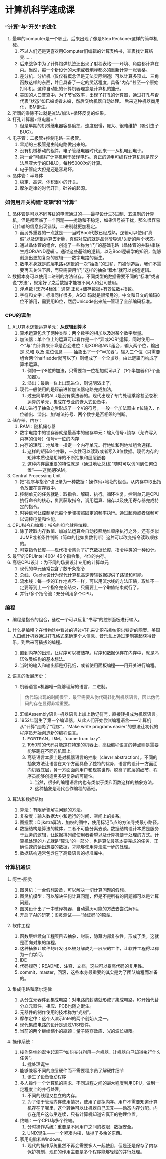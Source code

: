 # 计算机科学速成课

### “计算”与“开关”的进化

1. 最早的computer是一个职业，后来出现了像是Step Reckoner这样的简单机械。
   1. 不过人们还是更喜欢用Computer们编辑的计算表格书，查表找计算结果……
   2. 后来战争中为了计算炮弹轨迹还出现了射程表格——环境、角度都计算在内。当然，每一个新设计的大炮或者炮弹都必须重新计算一张表格。
   3. 差分机、分析机（仅仅有概念但是无法实际制造）可以计算多项式、三角函数这样的东西，并且具备了一定的灵活程度，具备“内存”甚至一个原始打印机。这种自动化的计算机器理念是计算机的雏形。
   4. 美国的人口普查中，为了节省效率，出现了打孔的计算器，通过打孔与否代表“状态”如已婚或者未婚，然后交给机器自动处理。 后来这种机器商用化，IBM诞生。
2. 所谓的乘除不过就是减法/加法+循环反复的结果。 
3. 打孔计算器+继电器=？
   1. 但是早期的机械继电器容易磨损、速度很慢，庞大、很难维护（吸引虫子BUG）。
4. 电子管：二极管+控制电路=三极管。
   1. 早期的三极管是由纯电路做出来的。
   2. 没有机械移动的组件，电子管继电器时代到来——从机电到电子。
   3. 第一台“可编程”计算机用于破译电码。真正的通用可编程计算机则是宾夕法尼亚大学的ENIAC。每秒5000次的计算。
   4. 电子管庞大但是还是容易坏。
5. 晶体管：半导体
   1. 稳定、高速、体积很小的开关。
   2. 摩尔定律的时代开启。硅谷的起源。

### 如何用开关构建“逻辑”和“计算”

1. 晶体管是可以不同等级的电流通过的——最早设计过3进制、五进制的计算机，但是都面临了一个问题——扰动和不稳定，如果信号被干扰，那么很容易让传输的信息出现错误，二进制就更加稳定。
   1. 而另外重要的一点就是——当时Bool代数已经成熟，逻辑可以使用“真假”以及逻辑运算去衡量，真假对应的就是晶体管导通/关断的两个状态。
   2. 通过晶体管的组合，创造了一些称为“门”的基础电路（晶体管的并联/串联生成OR/AND逻辑）。通过这些基础的逻辑，以及Bool逻辑学的知识，能够创造出更加复杂的逻辑——数字电路的诞生。
   3. 数电本身就是底层电路+逻辑的一次“抽象”的过程，门被创造后，我们不需要再去关注下层，而只需要用“门”这样的抽象“积木”就可以创造逻辑。
2. 数据本身可以使用二进制的方法储存。不同类型的数据需要不同的“标准”或者说“方法”，规定好了之后数据才能被不同人和公司使用。
   1. 浮点数 IEE754标准：通常 正负+储存数据+有效位数+指数。
   2. 字符和文字：标准同样很多，ASCII码就是很常用的。中文和日文的编码8位不够用，需要用16位，然后Unicode出来统一管理了全部编码标准。

### CPU的诞生

1. ALU算术逻辑运算单元：**从逻辑到算术**
   1. 算术运算包含了两种类型：两个数字的相加以及对某个数字增量。
   2. 加法器：单个位上的运算可以看作是一个“异或XOR”运算，同时使用一个“与”门计算来计算是否会进位：用XOR和AND组合，输入两个位，输出是 总和 以及 进位信息 —— 抽象出了一个“半加器”。输入三个位（只需要组合两个half adder就可以了）则组成了一个全加器。由此逻辑门构成了算术运算。
      1. 例如一个8位的加法，只需要每一位相加就可以了（1个半加器和7个全加器）。
      2. 溢出：最后一位上出现进位，则说明溢出了。
   3. 现代一般使用的是超前进位加法器电路完成加法。
      1. 过去简单的ALU是没有乘法器的。现代出现了专门处理乘除甚至卷积运算的单元，集成在专业的嵌入式设备中。
   4. ALU进行了抽象之后形成了一个V的符号，一般一个加法器由 n位输入、n位输出、溢出、加/减法符号、两个数字是否相等的判断。
2. 储存器，内存：
   1. RAM：随机储存器
   2. 数字电路中的锁存器就是最基本的储存单元：输入信号+锁存（允许写入内存的信号）信号=一位的内存
   3. 内存的矩阵：地址唯一指定一个内存单元。行地址和列地址组合选择。
      1. 这样的矩阵8个并联，一次性可以读取或者写入8位数据。现代内存的矩阵本质也是矩阵的不断抽象和层层嵌套
      2. 这种内存最重要的特性就是（通过地址总线）”随时可以访问到任何位置“——这就是RAM。
3. Central Processing Unit
   1. 把”程序与指令“也记录为一种数据：操作码+地址的组合。从内存中取出指令放置在寄存器中。
   2. 控制单元的任务就是：取指令、解码、执行。循环往复。控制单元是CPU执行命令的核心，负责获取指令，调用运算、储存以及使用寄存器完成特定的指令。
   3. 时钟信号让控制单元每个步骤按照固定的频率执行。通过超频或者降频可以调控电量和性能。
4. CPU指令和编程：指令的组合就是编程。
   1. 除了读取内存数值、加减法运算会自动按照地址顺序执行之外，还有类似JUMP或者条件判断（简单的比如负数判断）这种可以改变指令读取顺序的。
   2. 可变指令长度——现代指令集为了扩充数据长度、指令种类的一种设计。
5. 最早的CPUIntel 4004 46个指令集，4位的内存。
6. 高级CPU设计：为不同的场景设计专用的计算单元
   1. 现代的单元通常包含了数千条指令
   2. 总线、Cache设计为现代计算机高速传输数据提供了路径和可能。
   3. 流水线：每一步的工作地点不一样，可以用流水线的方法压缩，取址不一定要等到上一个指令完全结束，只需要上一个取值结束就行了。
   4. 并行/多个指令流：充分利用多个CPU。 

 

### 编程

- 编程是指令的组合，通过一个可以反复“书写”的控制面板进行输入。

1. 什么是编程？在博物馆中看过的通过打孔来让织布机纺织出特定的图案、美国人口统计机器通过打孔格式来确定个人信息、音乐盒上通过定制突起获得音乐。到后来可插拔的编程。

   1. 直到内存的出现，让程序可以被储存。程序和数据保存在内存中，就是冯诺依曼结构的基本想法。
   2. 当时的输入和输出都是打孔纸，或者使用面板编程——用开关进行编程。

2. 语言的发展历史：

   1. 机器语言=机器唯一能够理解的语言，二进制。

   > 伪代码出现的时间很早，最早需要从伪代码转化到机器语言，因此伪代码的存在显得非常重要。

   2. 汇编Assembly语言=机器语言上加上助记符号，直接转换成为机器语言。
   3. 1952年诞生了第一个编译器，从此人们开始尝试编程语言——计算机从“计算”走向了“程序”，“Make write programs easier”的想法让初代的程序员开始创造新的编程语言。
      1. FORTRAN，IBM，“come from lazy”.
      2. 1950前的代码只能跑在特定的机器上，高级编程语言的特点则是需要能够跑在不同的机器上。
      3. 高级语言本质上是对机器语言的抽象（clever abstraction）。不同的抽象方法让语言在某个方面具备了独特的优势，语言的设计一方面面向机器底层，另一方面面向用户和现实世界。脱离了底层的细节，程序员能够创造更多更复杂的可能性。
         1. 当然，很多的编程语言内也有类似于类和函数这样的抽象方法。
         2. 这种抽象是现代合作编程的基础。

3. 算法和数据结构

   1. 算法：有限步骤解决问题的方法。
   2. 复杂度：输入数据大小和运行的时间、空间上的关系。
   3. 图搜索：Dijkstra算法，加权的图中，使用标记节点的方法寻找最小路径。
   4. 数据结构是算法的载体，二者不可能分离去谈。数据结构设计本质是服务于业务的逻辑，让数据排列成使用者希望以及计算机便于处理的方式。计算机处理的方式就是“算法”的一部分，也是算法最基本要完成的任务，正确快速的读出想要的数据，才能够使用算法进一步的处理。
   5. 数据结构通常包含在了高级语言的标准库中。

### 计算机通识

1. 阿兰-图灵
   1. 图灵机：一台假想设备，可以解决一切计算问题的假想。
   2. 图灵机模型：可以解决任何计算问题，但是不是所有的问题都可以是计算问题。
   3. 图灵设计出了一中破译机器，自动遍历可能的方法去尝试解码。
   4. 开启了AI的研究：图灵测试——“验证码”的原型。

2. 软件工程
   1. 函数层继续向工程项目去抽象，封装，隐藏内部复杂性，形成了类。这就是面向对象的编程。
   2. 这种抽象让软件的开发可以被分解成为一层层的工作，让软件工程得以称为一门学问。
   3. IDE
   4. 代码规范：README、注释、文档，这些可以提高代码的复用性。
   5. commit，master，回滚，这些本身最重要的其实是为了团队编程而准备的。
3. 集成电路和摩尔定律
   1. 从分立元器件到集成电路：对电路的封装就形成了集成电路，IC开始代替分立元器件，相应，PCB也随之诞生。
   2. 元器件的制作使用的技术称为“光刻”。
   3. 摩尔定律：这个人演示Intel的两个创始人之一。
   4. 现代集成电路的设计是通过VISI软件。
   5. 当前的两个继续缩小的瓶颈：量子隧穿效应、光的波长极限。
4. 操作系统：
   1. 操作系统的诞生起源于“如何充分利用一台机器，让机器自己知道执行什么任务”。
      1. 批处理诞生
   2. 能够兼容不同的底层硬件而不需要程序员了解硬件细节
      1. 诞生了设备驱动程序
   3. 多人操作一个计算机的需求、不同进程之间的最大程度利用CPU，做到一定程度上的并行处理。
      1. 不同的线程又独立的内存。
      2. 为了便于管理内存使用情况，使用了虚拟内存。用户不需要知道计算机存在了哪里，这个转换可以让机器自己去算——动态内存分配。内存在用户这似乎连续，只有计算机知道它真正的物理位置。
   4. 终端：一个CPU与多个终端。
      1. 分时操作系统：重要是不同用户之间的权限，数据安全。
      2. UNIX诞生——一个紧凑内核，除掉了多余的东西。
   5. 家用电脑和Windows。
      1. 现代的操作系统虽然不再会需要多人一起使用，但是还是保存了内存保护机制，现在的作用主要是多个程序能够轻松的并行处理。


